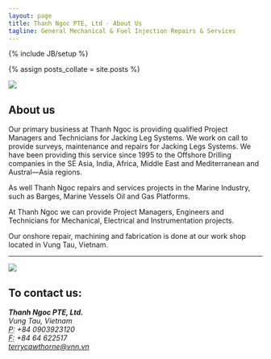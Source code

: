 ```yaml
---
layout: page
title: Thanh Ngoc PTE, Ltd - About Us
tagline: General Mechanical & Fuel Injection Repairs & Services
---
```

{% include JB/setup %}

{% assign posts_collate = site.posts %}

<div class="featurette cursor-pointer">
  <img class="featurette-image pull-right popup-image" src="../assets/img/jackup2.jpg"></img>
  <h2 class="featurette-heading">About us</h2>
  <p class="lead">Our primary business at Thanh Ngoc is providing qualified Project Managers and Technicians for Jacking Leg Systems. We work on call to provide surveys, maintenance and repairs for Jacking Legs Systems. We have been providing this service since 1995 to the Offshore Drilling companies in the SE Asia, India, Africa, Middle East and Mediterranean and Austral—Asia regions.</p>
  <p class="lead">As well Thanh Ngoc repairs and services projects in the Marine Industry, such as Barges, Marine Vessels Oil and Gas Platforms.</p>
  <p class="lead">At Thanh Ngoc we can provide Project Managers, Engineers and Technicians for Mechanical, Electrical and Instrumentation projects.</p>
  <p class="lead">Our onshore repair, machining and fabrication is done at our work shop located in Vung Tau, Vietnam.</p>
</div>

<hr>

<div class="featurette cursor-pointer">
  <img class="featurette-image pull-left popup-image" src="../assets/img/thanhNgocWorker.jpg"></img>
  <h2 class="featurette-heading">To contact us:</h2>
  <address>
    <strong>Thanh Ngoc PTE, Ltd.</strong><br>
    Vung Tau, Vietnam<br>
    <abbr title="Phone">P:</abbr> +84 0903923120<br>
    <abbr title="Phone">F:</abbr> +84 64 622517<br>
    <a href="mailto:terrycawthorne@vnn.vn">terrycawthorne@vnn.vn</a>
  </address>
</div>



